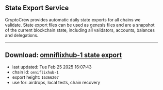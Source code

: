 ## State Export Service
CryptoCrew provides automatic daily state exports for all chains we validate. State export files can be used as genesis files and are a snapshot of the current blockchain state, including all validators, accounts, balances and delegations.

---
**Download: [omniflixhub-1 state export](https://dl-eu2.ccvalidators.com/SERVICE/omniflixhub/omniflixhub-1_export_16366207.json)**
---

- last updated: Tue Feb 25 2025 16:07:43
- chain id: `omniflixhub-1`
- export height: `16366207`
- use for: airdrops, local tests, chain recovery
